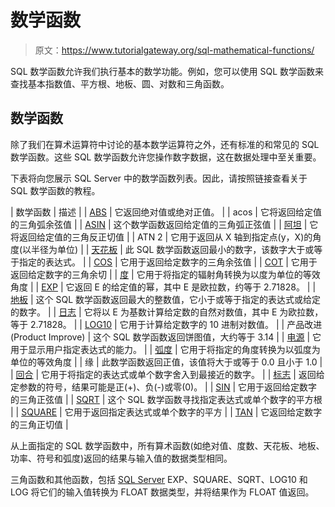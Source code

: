# 数学函数

> 原文：<https://www.tutorialgateway.org/sql-mathematical-functions/>

SQL 数学函数允许我们执行基本的数学功能。例如，您可以使用 SQL 数学函数来查找基本指数值、平方根、地板、圆、对数和三角函数。

## 数学函数

除了我们在算术运算符中讨论的基本数学运算符之外，还有标准的和常见的 SQL 数学函数。这些 SQL 数学函数允许您操作数字数据，这在数据处理中至关重要。

下表将向您展示 SQL Server 中的数学函数列表。因此，请按照链接查看关于 SQL 数学函数的教程。

| 数学函数 | 描述 |
| [ABS](https://www.tutorialgateway.org/sql-abs-function/) | 它返回绝对值或绝对正值。 |
| acos | 它将返回给定值的三角弧余弦值 |
| [ASIN](https://www.tutorialgateway.org/sql-asin-function/) | 这个数学函数返回给定值的三角弧正弦值 |
| [阿坦](https://www.tutorialgateway.org/sql-atan-function/) | 它将返回给定值的三角反正切值 |
| ATN 2 | 它用于返回从 X 轴到指定点(y，X)的角度(以半径为单位) |
| [天花板](https://www.tutorialgateway.org/sql-server-ceiling/) | 此 SQL 数学函数返回最小的数字，该数字大于或等于指定的表达式。 |
| [COS](https://www.tutorialgateway.org/sql-cos-function/) | 它用于返回给定数字的三角余弦值 |
| [COT](https://www.tutorialgateway.org/sql-cot-function/) | 它用于返回给定数字的三角余切 |
| [度](https://www.tutorialgateway.org/sql-degrees-function/) | 它用于将指定的辐射角转换为以度为单位的等效角度 |
| [EXP](https://www.tutorialgateway.org/sql-exp-function/) | 它返回 E 的给定值的幂，其中 E 是欧拉数，约等于 2.71828。 |
| [地板](https://www.tutorialgateway.org/sql-floor-function/) | 这个 SQL 数学函数返回最大的整数值，它小于或等于指定的表达式或给定的数字。 |
| [日志](https://www.tutorialgateway.org/sql-log-function/) | 它将以 E 为基数计算给定数的自然对数值，其中 E 为欧拉数，等于 2.71828。 |
| [LOG10](https://www.tutorialgateway.org/sql-log10-function/) | 它用于计算给定数字的 10 进制对数值。 |
| 产品改进(Product Improve) | 这个 SQL 数学函数返回饼图值，大约等于 3.14 |
| [电源](https://www.tutorialgateway.org/sql-power-function/) | 它用于显示用户指定表达式的能力。 |
| [弧度](https://www.tutorialgateway.org/sql-radians-function/) | 它用于将指定的角度转换为以弧度为单位的等效角度 |
| 缘 | 此数学函数返回正值，该值将大于或等于 0.0 且小于 1.0 |
| [回合](https://www.tutorialgateway.org/sql-round-function/) | 它用于将指定的表达式或单个数字舍入到最接近的数字。 |
| [标志](https://www.tutorialgateway.org/sql-sign-function/) | 返回给定参数的符号，结果可能是正(+)、负(-)或零(0)。 |
| [SIN](https://www.tutorialgateway.org/sql-sin-function/) | 它用于返回给定数字的三角正弦值 |
| [SQRT](https://www.tutorialgateway.org/sql-sqrt-function/) | 这个 SQL 数学函数寻找指定表达式或单个数字的平方根 |
| [SQUARE](https://www.tutorialgateway.org/sql-square-function/) | 它用于返回指定表达式或单个数字的平方 |
| [TAN](https://www.tutorialgateway.org/sql-tan-function/) | 它返回给定数字的三角正切值 |

从上面指定的 SQL 数学函数中，所有算术函数(如绝对值、度数、天花板、地板、功率、符号和弧度)返回的结果与输入值的数据类型相同。

三角函数和其他函数，包括 [SQL Server](https://www.tutorialgateway.org/sql/) EXP、SQUARE、SQRT、LOG10 和 LOG 将它们的输入值转换为 FLOAT 数据类型，并将结果作为 FLOAT 值返回。